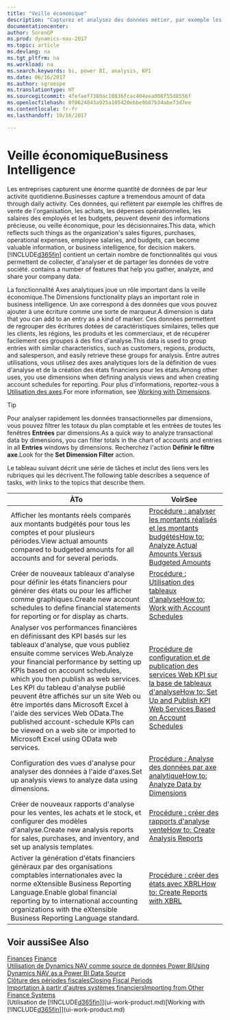 ```yaml
---
title: "Veille économique"
description: "Capturez et analysez des données métier, par exemple les chiffres de vente de l'organisation, les achats, les dépenses opérationnelles, les salaires des employés et les budgets, peuvent être des informations précieuses, pour la veille économique ou pour les décisionnaires."
documentationcenter: 
author: SorenGP
ms.prod: dynamics-nav-2017
ms.topic: article
ms.devlang: na
ms.tgt_pltfrm: na
ms.workload: na
ms.search.keywords: bi, power BI, analysis, KPI
ms.date: 06/16/2017
ms.author: sgroespe
ms.translationtype: HT
ms.sourcegitcommit: 4fefaef7380ac10836fcac404eea006f55d8556f
ms.openlocfilehash: 0f0624843a925a105420ebbe9b87b34abe73d7ee
ms.contentlocale: fr-fr
ms.lasthandoff: 10/16/2017

---
```

# <a name="business-intelligence"></a><span data-ttu-id="72793-103">Veille économique</span><span class="sxs-lookup"><span data-stu-id="72793-103">Business Intelligence</span></span>
<span data-ttu-id="72793-104">Les entreprises capturent une énorme quantité de données de par leur activité quotidienne.</span><span class="sxs-lookup"><span data-stu-id="72793-104">Businesses capture a tremendous amount of data through daily activity.</span></span> <span data-ttu-id="72793-105">Ces données, qui reflètent par exemple les chiffres de vente de l'organisation, les achats, les dépenses opérationnelles, les salaires des employés et les budgets, peuvent devenir des informations précieuse, ou veille économique, pour les décisionnaires.</span><span class="sxs-lookup"><span data-stu-id="72793-105">This data, which reflects such things as the organization's sales figures, purchases, operational expenses, employee salaries, and budgets, can become valuable information, or business intelligence, for decision makers.</span></span> [!INCLUDE[d365fin](includes/d365fin_md.md)]<span data-ttu-id="72793-106"> contient un certain nombre de fonctionnalités qui vous permettent de collecter, d'analyser et de partager les données de votre société.</span><span class="sxs-lookup"><span data-stu-id="72793-106"> contains a number of features that help you gather, analyze, and share your company data.</span></span>

<span data-ttu-id="72793-107">La fonctionnalité Axes analytiques joue un rôle important dans la veille économique.</span><span class="sxs-lookup"><span data-stu-id="72793-107">The Dimensions functionality plays an important role in business intelligence.</span></span> <span data-ttu-id="72793-108">Un axe correspond à des données que vous pouvez ajouter à une écriture comme une sorte de marqueur.</span><span class="sxs-lookup"><span data-stu-id="72793-108">A dimension is data that you can add to an entry as a kind of marker.</span></span> <span data-ttu-id="72793-109">Ces données permettent de regrouper des écritures dotées de caractéristiques similaires, telles que les clients, les régions, les produits et les commerciaux, et de récupérer facilement ces groupes à des fins d'analyse.</span><span class="sxs-lookup"><span data-stu-id="72793-109">This data is used to group entries with similar characteristics, such as customers, regions, products, and salesperson, and easily retrieve these groups for analysis.</span></span> <span data-ttu-id="72793-110">Entre autres utilisations, vous utilisez des axes analytiques lors de la définition de vues d'analyse et de la création des états financiers pour les états.</span><span class="sxs-lookup"><span data-stu-id="72793-110">Among other uses, you use dimensions  when defining analysis views and when creating account schedules for reporting.</span></span> <span data-ttu-id="72793-111">Pour plus d'informations, reportez-vous à [Utilisation des axes](finance-dimensions.md).</span><span class="sxs-lookup"><span data-stu-id="72793-111">For more information, see [Working with Dimensions](finance-dimensions.md).</span></span>

> [!TIP]
> <span data-ttu-id="72793-112">Pour analyser rapidement les données transactionnelles par dimensions, vous pouvez filtrer les totaux du plan comptable et les entrées de toutes les fenêtres **Entrées** par dimensions.</span><span class="sxs-lookup"><span data-stu-id="72793-112">As a quick way to analyze transactional data by dimensions, you can filter totals in the chart of accounts and entries in all **Entries** windows by dimensions.</span></span> <span data-ttu-id="72793-113">Recherchez l'action **Définir le filtre axe**.</span><span class="sxs-lookup"><span data-stu-id="72793-113">Look for the **Set Dimension Filter** action.</span></span>  

<span data-ttu-id="72793-114">Le tableau suivant décrit une série de tâches et inclut des liens vers les rubriques qui les décrivent.</span><span class="sxs-lookup"><span data-stu-id="72793-114">The following table describes a sequence of tasks, with links to the topics that describe them.</span></span>  

| <span data-ttu-id="72793-115">À</span><span class="sxs-lookup"><span data-stu-id="72793-115">To</span></span> | <span data-ttu-id="72793-116">Voir</span><span class="sxs-lookup"><span data-stu-id="72793-116">See</span></span> |
| --- | --- |
|<span data-ttu-id="72793-117">Afficher les montants réels comparés aux montants budgétés pour tous les comptes et pour plusieurs périodes.</span><span class="sxs-lookup"><span data-stu-id="72793-117">View actual amounts compared to budgeted amounts for all accounts and for several periods.</span></span>|[<span data-ttu-id="72793-118">Procédure : analyser les montants réalisés et les montants budgétés</span><span class="sxs-lookup"><span data-stu-id="72793-118">How to: Analyze Actual Amounts Versus Budgeted Amounts</span></span>](bi-how-analyze-actual-versus-budget.md)|
|<span data-ttu-id="72793-119">Créer de nouveaux tableaux d'analyse pour définir les états financiers pour générer des états ou pour les afficher comme graphiques.</span><span class="sxs-lookup"><span data-stu-id="72793-119">Create new account schedules to define financial statements for reporting or for display as charts.</span></span>|[<span data-ttu-id="72793-120">Procédure : Utilisation des tableaux d'analyse</span><span class="sxs-lookup"><span data-stu-id="72793-120">How to: Work with Account Schedules</span></span>](bi-how-work-account-schedule.md)|
|<span data-ttu-id="72793-121">Analyser vos performances financières en définissant des KPI basés sur les tableaux d'analyse, que vous publiez ensuite comme services Web.</span><span class="sxs-lookup"><span data-stu-id="72793-121">Analyze your financial performance by setting up KPIs based on account schedules, which you then publish as web services.</span></span> <span data-ttu-id="72793-122">Les KPI du tableau d'analyse publié peuvent être affichés sur un site Web ou être importés dans Microsoft Excel à l'aide des services Web OData.</span><span class="sxs-lookup"><span data-stu-id="72793-122">The published account-schedule KPIs can be viewed on a web site or imported to Microsoft Excel using OData web services.</span></span>|[<span data-ttu-id="72793-123">Procédure de configuration et de publication des services Web KPI sur la base de tableaux d'analyse</span><span class="sxs-lookup"><span data-stu-id="72793-123">How to: Set Up and Publish KPI Web Services Based on Account Schedules</span></span>](bi-how-to-set-up-and-publish-kpi-web-services-based-on-account-schedules.md)|
|<span data-ttu-id="72793-124">Configuration des vues d'analyse pour analyser des données à l'aide d'axes.</span><span class="sxs-lookup"><span data-stu-id="72793-124">Set up analysis views to analyze data using dimensions.</span></span>|[<span data-ttu-id="72793-125">Procédure : Analyse des données par axe analytique</span><span class="sxs-lookup"><span data-stu-id="72793-125">How to: Analyze Data by Dimensions</span></span>](bi-how-analyze-data-dimension.md)|
|<span data-ttu-id="72793-126">Créer de nouveaux rapports d'analyse pour les ventes, les achats et le stock, et configurer des modèles d'analyse.</span><span class="sxs-lookup"><span data-stu-id="72793-126">Create new analysis reports for sales, purchases, and inventory, and set up analysis templates.</span></span>|[<span data-ttu-id="72793-127">Procédure : créer des rapports d'analyse vente</span><span class="sxs-lookup"><span data-stu-id="72793-127">How to: Create Analysis Reports</span></span>](bi-how-create-analysis-views-reports.md)|
|<span data-ttu-id="72793-128">Activer la génération d'états financiers généraux par des organisations comptables internationales avec la norme eXtensible Business Reporting Language.</span><span class="sxs-lookup"><span data-stu-id="72793-128">Enable global financial reporting by to international accounting organizations with the eXtensible Business Reporting Language standard.</span></span>|[<span data-ttu-id="72793-129">Procédure : créer des états avec XBRL</span><span class="sxs-lookup"><span data-stu-id="72793-129">How to: Create Reports with XBRL</span></span>](bi-create-reports-with-xbrl.md)|

## <a name="see-also"></a><span data-ttu-id="72793-130">Voir aussi</span><span class="sxs-lookup"><span data-stu-id="72793-130">See Also</span></span>
<span data-ttu-id="72793-131">[Finances](finance.md)  </span><span class="sxs-lookup"><span data-stu-id="72793-131">[Finance](finance.md)  </span></span>  
[<span data-ttu-id="72793-132">Utilisation de Dynamics NAV comme source de données Power BI</span><span class="sxs-lookup"><span data-stu-id="72793-132">Using Dynamics NAV as a Power BI Data Source</span></span>](across-how-use-financials-data-source-powerbi.md)  
[<span data-ttu-id="72793-133">Clôture des périodes fiscales</span><span class="sxs-lookup"><span data-stu-id="72793-133">Closing Fiscal Periods</span></span>](year-close-years-periods.md)  
[<span data-ttu-id="72793-134">Importation à partir d'autres systèmes financiers</span><span class="sxs-lookup"><span data-stu-id="72793-134">Importing from Other Finance Systems</span></span>](upload-data.md)  
<span data-ttu-id="72793-135">[Utilisation de [!INCLUDE[d365fin](includes/d365fin_md.md)]](ui-work-product.md)</span><span class="sxs-lookup"><span data-stu-id="72793-135">[Working with [!INCLUDE[d365fin](includes/d365fin_md.md)]](ui-work-product.md)</span></span>

